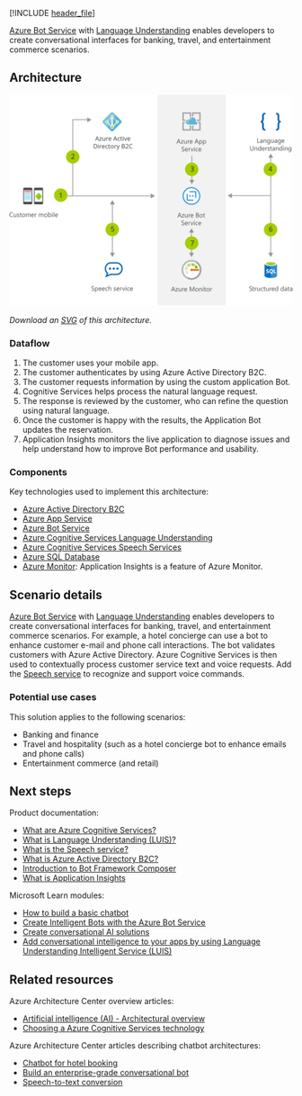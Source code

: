 [!INCLUDE [header_file](../../../includes/sol-idea-header.md)]

[Azure Bot Service](/azure/bot-service) with [Language Understanding](/azure/cognitive-services/luis) enables developers to create conversational interfaces for banking, travel, and entertainment commerce scenarios.

## Architecture

![Architectural diagram: example of e-commerce chatbot for customer service requests.](../media/commerce-chatbot-customer-service.svg)

*Download an [SVG](../media/commerce-chatbot-customer-service.svg) of this architecture.*

### Dataflow

1. The customer uses your mobile app.
1. The customer authenticates by using Azure Active Directory B2C.
1. The customer requests information by using the custom application Bot.
1. Cognitive Services helps process the natural language request.
1. The response is reviewed by the customer, who can refine the question using natural language.
1. Once the customer is happy with the results, the Application Bot updates the reservation.
1. Application Insights monitors the live application to diagnose issues and help understand how to improve Bot performance and usability.

### Components

Key technologies used to implement this architecture:

* [Azure Active Directory B2C](https://azure.microsoft.com/services/active-directory/external-identities/b2c)
* [Azure App Service](https://azure.microsoft.com/services/app-service)
* [Azure Bot Service](https://azure.microsoft.com/services/bot-service)
* [Azure Cognitive Services Language Understanding](https://azure.microsoft.com/services/cognitive-services/language-understanding-intelligent-service)
* [Azure Cognitive Services Speech Services](https://azure.microsoft.com/services/cognitive-services/speech-services)
* [Azure SQL Database](https://azure.microsoft.com/services/sql-database)
* [Azure Monitor](https://azure.microsoft.com/services/monitor): Application Insights is a feature of Azure Monitor.

## Scenario details

[Azure Bot Service](/azure/bot-service) with [Language Understanding](/azure/cognitive-services/luis) enables developers to create conversational interfaces for banking, travel, and entertainment commerce scenarios. For example, a hotel concierge can use a bot to enhance customer e-mail and phone call interactions. The bot validates customers with Azure Active Directory. Azure Cognitive Services is then used to contextually process customer service text and voice requests. Add the [Speech service](/azure/cognitive-services/speech-service) to recognize and support voice commands.

### Potential use cases

This solution applies to the following scenarios:

- Banking and finance
- Travel and hospitality (such as a hotel concierge bot to enhance emails and phone calls)
- Entertainment commerce (and retail)

## Next steps

Product documentation:

* [What are Azure Cognitive Services?](/azure/cognitive-services/what-are-cognitive-services)
* [What is Language Understanding (LUIS)?](/azure/cognitive-services/luis/what-is-luis)
* [What is the Speech service?](/azure/cognitive-services/speech-service/overview)
* [What is Azure Active Directory B2C?](/azure/active-directory-b2c/overview)
* [Introduction to Bot Framework Composer](/composer/introduction)
* [What is Application Insights](/azure/azure-monitor/app/app-insights-overview)

Microsoft Learn modules:

* [How to build a basic chatbot](/training/modules/how-build-basic-chatbot)
* [Create Intelligent Bots with the Azure Bot Service](/training/paths/create-bots-with-the-azure-bot-service)
* [Create conversational AI solutions](/training/paths/create-conversational-ai-solutions)
* [Add conversational intelligence to your apps by using Language Understanding Intelligent Service (LUIS)](/training/modules/create-and-publish-a-luis-model)

## Related resources

Azure Architecture Center overview articles:

* [Artificial intelligence (AI) - Architectural overview](../../data-guide/big-data/ai-overview.md)
* [Choosing a Azure Cognitive Services technology](../../data-guide/technology-choices/cognitive-services.md)

Azure Architecture Center articles describing chatbot architectures:

* [Chatbot for hotel booking](../../example-scenario/ai/commerce-chatbot.yml)
* [Build an enterprise-grade conversational bot](../../reference-architectures/ai/conversational-bot.yml)
* [Speech-to-text conversion](/azure/architecture/example-scenario/ai/speech-to-text-transcription-analytics)
